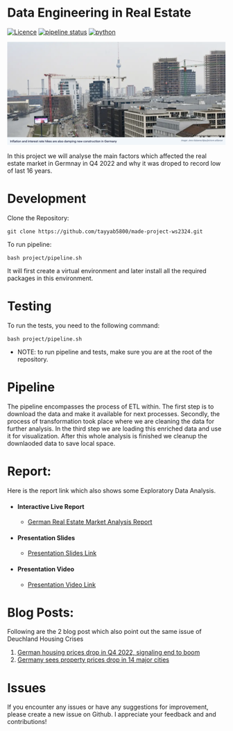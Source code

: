 # Data Engineering in Real Estate

[![Licence](https://img.shields.io/badge/Licence-MIT-orange)](https://opensource.org/license/mit/)
[![pipeline status](https://github.com/tayyab5800/made-project-ws2324/actions/workflows/project-work-5-run-tests.yml/badge.svg)](https://github.com/tayyab5800/made-project-ws2324/actions/workflows/project-work-5-run-tests.yml)
[![python](https://img.shields.io/badge/Python-3.11-3776AB.svg?style=flat&logo=python&logoColor=white)](https://www.python.org)

![alt text](cover.png "Title")

In this project we will analyse the main factors which affected the real estate market in Germnay in Q4 2022 and why it was droped to record low of last 16 years.

# Development

Clone the Repository:

```
git clone https://github.com/tayyab5800/made-project-ws2324.git
```

To run pipeline:

```
bash project/pipeline.sh
```

It will first create a virtual environment and later install all the required packages in this environment.

# Testing

To run the tests, you need to the following command:

```
bash project/pipeline.sh
```

- NOTE: to run pipeline and tests, make sure you are at the root of the repository.

# Pipeline

The pipeline encompasses the process of ETL within. The first step is to download the data and make it available for next processes. Secondly, the process of transformation took place where we are cleaning the data for further analysis. In the third step we are loading this enriched data and use it for visualization. After this whole analysis is finished we cleanup the downlaoded data to save local space.

# Report:

Here is the report link which also shows some Exploratory Data Analysis.

- #### Interactive Live Report

  - [German Real Estate Market Analysis Report](https://nbviewer.org/github/tayyab5800/made-project-ws2324/blob/main/report.html)
  
- #### Presentation Slides

  - [Presentation Slides Link](https://github.com/tayyab5800/made-project-ws2324/blob/main/project/slides.pdf)

- #### Presentation Video

  - [Presentation Video Link](https://drive.google.com/drive/folders/11lIrEw4X624uStaH0uUC2UR7srRjV4PR?usp=sharing)

# Blog Posts:

Following are the 2 blog post which also point out the same issue of Deuchland Housing Crises

1. [German housing prices drop in Q4 2022, signaling end to boom](https://www.dw.com/en/german-housing-prices-drop-in-q4-2022-signaling-end-to-boom/a-65108677)
2. [Germany sees property prices drop in 14 major cities](https://www.thelocal.de/20230824/germany-sees-property-prices-drop-in-14-major-cities)

# Issues

If you encounter any issues or have any suggestions for improvement, please create a new issue on Github. I appreciate your feedback and and contributions!
